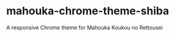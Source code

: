mahouka-chrome-theme-shiba
==========================

A responsive Chrome theme for Mahouka Koukou no Rettousei
